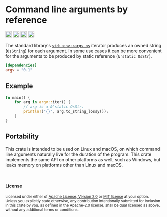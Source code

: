 Command line arguments by reference
===================================

[<img alt="github" src="https://img.shields.io/badge/github-dtolnay/argv-8da0cb?style=for-the-badge&labelColor=555555&logo=github" height="20">](https://github.com/dtolnay/argv)
[<img alt="crates.io" src="https://img.shields.io/crates/v/argv.svg?style=for-the-badge&color=fc8d62&logo=rust" height="20">](https://crates.io/crates/argv)
[<img alt="docs.rs" src="https://img.shields.io/badge/docs.rs-argv-66c2a5?style=for-the-badge&labelColor=555555&logo=docs.rs" height="20">](https://docs.rs/argv)
[<img alt="build status" src="https://img.shields.io/github/actions/workflow/status/dtolnay/argv/ci.yml?branch=master&style=for-the-badge" height="20">](https://github.com/dtolnay/argv/actions?query=branch%3Amaster)

The standard library's [`std::env::args_os`] iterator produces an owned string
(`OsString`) for each argument. In some use cases it can be more convenient for
the arguments to be produced by static reference (`&'static OsStr`).

[`std::env::args_os`]: https://doc.rust-lang.org/std/env/fn.args_os.html

```toml
[dependencies]
argv = "0.1"
```

## Example

```rust
fn main() {
    for arg in argv::iter() {
        // arg is a &'static OsStr.
        println!("{}", arg.to_string_lossy());
    }
}
```

## Portability

This crate is intended to be used on Linux and macOS, on which command line
arguments naturally live for the duration of the program. This crate implements
the same API on other platforms as well, such as Windows, but leaks memory on
platforms other than Linux and macOS.

<br>

#### License

<sup>
Licensed under either of <a href="LICENSE-APACHE">Apache License, Version
2.0</a> or <a href="LICENSE-MIT">MIT license</a> at your option.
</sup>

<br>

<sub>
Unless you explicitly state otherwise, any contribution intentionally submitted
for inclusion in this crate by you, as defined in the Apache-2.0 license, shall
be dual licensed as above, without any additional terms or conditions.
</sub>
